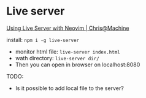 
# Live server
[Using Live Server with Neovim | Chris@Machine](https://www.chiarulli.me/Neovim/20-live-server/)

install: `npm i -g live-server` 

* monitor html file: `live-server index.html`  
* wath directory: `live-server dir/`
* Then you can open in browser on localhost:8080




TODO: 
* Is it possible to add local file to the server?

